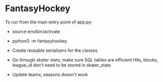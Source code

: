 # FantasyHockey

To run from the main entry point of app.py:
- source env/bin/activate
- python3 -m fantasyhockey

- Create reusable serializers for the classes

- Go through skater stats, make sure SQL tables are efficient
    Hits, blocks, league_id don't need to be stored in skater_stats

- Update teams, seasons doesn't work